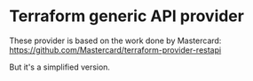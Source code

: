 # Terraform generic API provider

These provider is based on the work done by Mastercard:
https://github.com/Mastercard/terraform-provider-restapi

But it's a simplified version.
